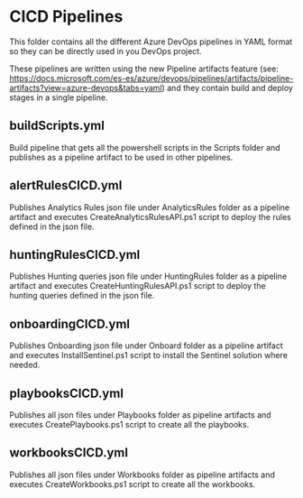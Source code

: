 # CICD Pipelines

This folder contains all the different Azure DevOps pipelines in YAML format so they can be directly used in you DevOps project. 

These pipelines are written using the new Pipeline artifacts feature (see: https://docs.microsoft.com/es-es/azure/devops/pipelines/artifacts/pipeline-artifacts?view=azure-devops&tabs=yaml) and they contain build and deploy stages in a single pipeline.

## buildScripts.yml
Build pipeline that gets all the powershell scripts in the Scripts folder and publishes as a pipeline artifact to be used in other pipelines.

## alertRulesCICD.yml
Publishes Analytics Rules json file under AnalyticsRules folder as a pipeline artifact and executes CreateAnalyticsRulesAPI.ps1 script to deploy the rules defined in the json file.

## huntingRulesCICD.yml
Publishes Hunting queries json file under HuntingRules folder as a pipeline artifact and executes CreateHuntingRulesAPI.ps1 script to deploy the hunting queries defined in the json file.

## onboardingCICD.yml
Publishes Onboarding json file under Onboard folder as a pipeline artifact and executes InstallSentinel.ps1 script to install the Sentinel solution where needed.

## playbooksCICD.yml
Publishes all json files under Playbooks folder as pipeline artifacts and executes CreatePlaybooks.ps1 script to create all the playbooks.

## workbooksCICD.yml
Publishes all json files under Workbooks folder as pipeline artifacts and executes CreateWorkbooks.ps1 script to create all the workbooks.
